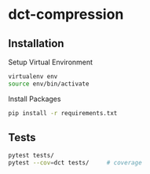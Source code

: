 # dct-compression

## Installation

Setup Virtual Environment

```bash
virtualenv env
source env/bin/activate
```

Install Packages

```bash
pip install -r requirements.txt
```

## Tests

```bash
pytest tests/
pytest --cov=dct tests/     # coverage
```
